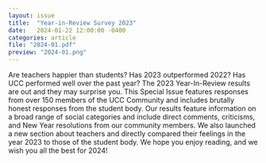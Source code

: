 ```yaml
---
layout: issue
title:  "Year-in-Review Survey 2023"
date:   2024-01-22 12:00:00 -0400
categories: article
file: "2024-01.pdf"
preview: "2024-01.png"
---
```


Are teachers happier than students? Has 2023 outperformed 2022? Has UCC performed well over the past year? The 2023 Year-In-Review results are out and they may surprise you. This Special Issue features responses from over 150 members of the UCC Community and includes brutally honest responses from the student body. Our results feature information on a broad range of social categories and include direct comments, criticisms, and New Year resolutions from our community members. We also launched a new section about teachers and directly compared their feelings in the year 2023 to those of the student body. We hope you enjoy reading, and we wish you all the best for 2024!
